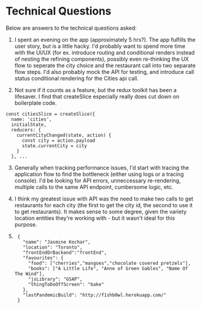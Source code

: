 # Technical Questions

Below are answers to the technical questions asked:

1. I spent an evening on the app (approximately 5 hrs?). The app fulfills the user story, but is a little hacky. I'd probably want to spend more time with the UI/UX (for ex. introduce routing and conditional renders instead of nesting the refining components), possibly even re-thinking the UX flow to seperate the city choice and the restaurant call into two separate flow steps. I'd also probably mock the API for testing, and introduce call status conditional rendering for the Cities api call. 

2. Not sure if it counts as a feature, but the redux toolkit has been a lifesaver. I find that createSlice especially really does cut down on boilerplate code.

```
const citiesSlice = createSlice({
  name: 'cities',
  initialState,
  reducers: {
    currentCityChanged(state, action) {
      const city = action.payload
      state.currentCity = city
    }
  }, ...

  ```

3. Generally when tracking performance issues, I'd start with tracing the application flow to find the bottleneck (either using logs or a tracing console). I'd be looking for API errors, unneccessary re-rendering, multiple calls to the same API endpoint, cumbersome logic, etc. 

4. I think my greatest issue with API was the need to make two calls to get restaurants for each city (the first to get the city id, the second to use it to get restaurants). It makes sense to some degree, given the variety location entities they're working with - but it wasn't ideal for this purpose. 

5. ```
	{
	  "name": "Jasmine Kochar",
	  "location": "Toronto",
	  "frontEndOrBackend":"frontEnd",
	  "favourites": {
	  	"food": ["cherries","mangoes","chocolate covered pretzels"],
	  	"books": ["A Little Life", "Anne of Green Gables", "Name Of The Wind"],
	  	"jsLibrary": "GSAP",
	  	"thingToDoOffScreen": "bake"
	  },
	  "lastPandemicBuild": "http://f1shb0wl.herokuapp.com/"
 	}
 	```
